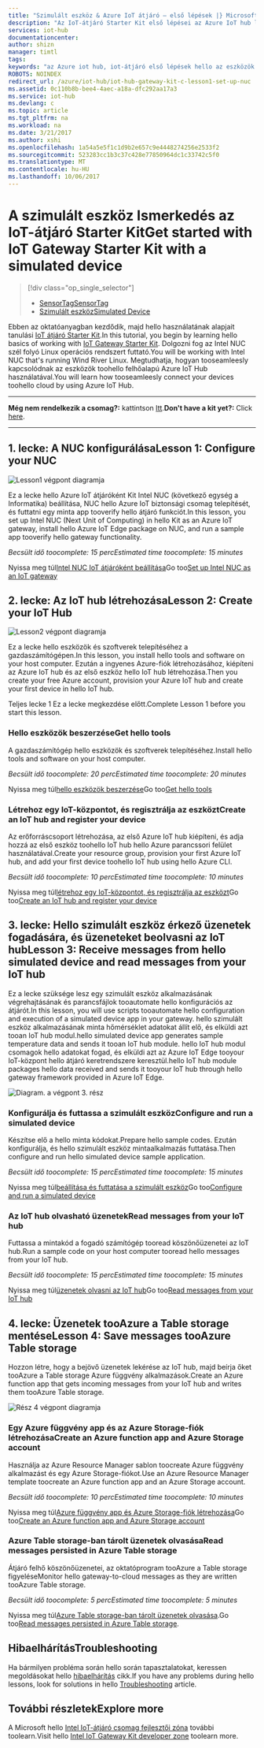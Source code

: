 ```yaml
---
title: "Szimulált eszköz & Azure IoT átjáró – első lépések |} Microsoft Docs"
description: "Az IoT-átjáró Starter Kit első lépései az Azure IoT hub létrehozása és connect Gateway toohello IoT-központ"
services: iot-hub
documentationcenter: 
author: shizn
manager: timtl
tags: 
keywords: "az Azure iot hub, iot-átjáró első lépések hello az eszközök internetes hálózata, iot eszközkészlet"
ROBOTS: NOINDEX
redirect_url: /azure/iot-hub/iot-hub-gateway-kit-c-lesson1-set-up-nuc
ms.assetid: 0c110b8b-bee4-4aec-a18a-dfc292aa17a3
ms.service: iot-hub
ms.devlang: c
ms.topic: article
ms.tgt_pltfrm: na
ms.workload: na
ms.date: 3/21/2017
ms.author: xshi
ms.openlocfilehash: 1a54a5e5f1c1d9b2e657c9e4448274256e2533f2
ms.sourcegitcommit: 523283cc1b3c37c428e77850964dc1c33742c5f0
ms.translationtype: MT
ms.contentlocale: hu-HU
ms.lasthandoff: 10/06/2017
---
```

# <a name="get-started-with-iot-gateway-starter-kit-with-a-simulated-device"></a><span data-ttu-id="c58bf-104">A szimulált eszköz Ismerkedés az IoT-átjáró Starter Kit</span><span class="sxs-lookup"><span data-stu-id="c58bf-104">Get started with IoT Gateway Starter Kit with a simulated device</span></span>

> [!div class="op_single_selector"]
> * [<span data-ttu-id="c58bf-105">SensorTag</span><span class="sxs-lookup"><span data-stu-id="c58bf-105">SensorTag</span></span>](iot-hub-gateway-kit-c-get-started.md)
> * [<span data-ttu-id="c58bf-106">Szimulált eszköz</span><span class="sxs-lookup"><span data-stu-id="c58bf-106">Simulated Device</span></span>](iot-hub-gateway-kit-c-sim-get-started.md)

<span data-ttu-id="c58bf-107">Ebben az oktatóanyagban kezdődik, majd hello használatának alapjait tanulási [IoT átjáró Starter Kit](https://aka.ms/gateway-kit).</span><span class="sxs-lookup"><span data-stu-id="c58bf-107">In this tutorial, you begin by learning hello basics of working with [IoT Gateway Starter Kit](https://aka.ms/gateway-kit).</span></span> <span data-ttu-id="c58bf-108">Dolgozni fog az Intel NUC szél folyó Linux operációs rendszert futtató.</span><span class="sxs-lookup"><span data-stu-id="c58bf-108">You will be working with Intel NUC that's running Wind River Linux.</span></span> <span data-ttu-id="c58bf-109">Megtudhatja, hogyan tooseamleesly kapcsolódnak az eszközök toohello felhőalapú Azure IoT Hub használatával.</span><span class="sxs-lookup"><span data-stu-id="c58bf-109">You will learn how tooseamleesly connect your devices toohello cloud by using Azure IoT Hub.</span></span>

***
<span data-ttu-id="c58bf-110">**Még nem rendelkezik a csomag?:** kattintson [Itt](https://aka.ms/gateway-kit).</span><span class="sxs-lookup"><span data-stu-id="c58bf-110">**Don't have a kit yet?:** Click [here](https://aka.ms/gateway-kit).</span></span>
***

## <a name="lesson-1-configure-your-nuc"></a><span data-ttu-id="c58bf-111">1. lecke: A NUC konfigurálása</span><span class="sxs-lookup"><span data-stu-id="c58bf-111">Lesson 1: Configure your NUC</span></span>
![Lesson1 végpont diagramja](media/iot-hub-gateway-kit-lessons/e2e-sim-Lesson1.png)

<span data-ttu-id="c58bf-113">Ez a lecke hello Azure IoT átjáróként Kit Intel NUC (következő egység a Informatika) beállítása, NUC hello Azure IoT biztonsági csomag telepítését, és futtatni egy minta app tooverify hello átjáró funkciót.</span><span class="sxs-lookup"><span data-stu-id="c58bf-113">In this lesson, you set up Intel NUC (Next Unit of Computing) in hello Kit as an Azure IoT gateway, install hello Azure IoT Edge package on NUC, and run a sample app tooverify hello gateway functionality.</span></span>

<span data-ttu-id="c58bf-114">*Becsült idő toocomplete: 15 perc*</span><span class="sxs-lookup"><span data-stu-id="c58bf-114">*Estimated time toocomplete: 15 minutes*</span></span>

<span data-ttu-id="c58bf-115">Nyissa meg túl[Intel NUC IoT átjáróként beállítása](iot-hub-gateway-kit-c-sim-lesson1-set-up-nuc.md)</span><span class="sxs-lookup"><span data-stu-id="c58bf-115">Go too[Set up Intel NUC as an IoT gateway](iot-hub-gateway-kit-c-sim-lesson1-set-up-nuc.md)</span></span>

## <a name="lesson-2-create-your-iot-hub"></a><span data-ttu-id="c58bf-116">2. lecke: Az IoT hub létrehozása</span><span class="sxs-lookup"><span data-stu-id="c58bf-116">Lesson 2: Create your IoT Hub</span></span>
![Lesson2 végpont diagramja](media/iot-hub-gateway-kit-lessons/e2e-sim-Lesson2.png)

<span data-ttu-id="c58bf-118">Ez a lecke hello eszközök és szoftverek telepítéséhez a gazdaszámítógépen.</span><span class="sxs-lookup"><span data-stu-id="c58bf-118">In this lesson, you install hello tools and software on your host computer.</span></span> <span data-ttu-id="c58bf-119">Ezután a ingyenes Azure-fiók létrehozásához, kiépíteni az Azure IoT hub és az első eszköz hello IoT hub létrehozása.</span><span class="sxs-lookup"><span data-stu-id="c58bf-119">Then you create your free Azure account, provision your Azure IoT hub and create your first device in hello IoT hub.</span></span>

<span data-ttu-id="c58bf-120">Teljes lecke 1 Ez a lecke megkezdése előtt.</span><span class="sxs-lookup"><span data-stu-id="c58bf-120">Complete Lesson 1 before you start this lesson.</span></span>

### <a name="get-hello-tools"></a><span data-ttu-id="c58bf-121">Hello eszközök beszerzése</span><span class="sxs-lookup"><span data-stu-id="c58bf-121">Get hello tools</span></span>
<span data-ttu-id="c58bf-122">A gazdaszámítógép hello eszközök és szoftverek telepítéséhez.</span><span class="sxs-lookup"><span data-stu-id="c58bf-122">Install hello tools and software on your host computer.</span></span>

<span data-ttu-id="c58bf-123">*Becsült idő toocomplete: 20 perc*</span><span class="sxs-lookup"><span data-stu-id="c58bf-123">*Estimated time toocomplete: 20 minutes*</span></span>

<span data-ttu-id="c58bf-124">Nyissa meg túl[hello eszközök beszerzése](iot-hub-gateway-kit-c-sim-lesson2-get-the-tools-win32.md)</span><span class="sxs-lookup"><span data-stu-id="c58bf-124">Go too[Get hello tools](iot-hub-gateway-kit-c-sim-lesson2-get-the-tools-win32.md)</span></span>

### <a name="create-an-iot-hub-and-register-your-device"></a><span data-ttu-id="c58bf-125">Létrehoz egy IoT-központot, és regisztrálja az eszközt</span><span class="sxs-lookup"><span data-stu-id="c58bf-125">Create an IoT hub and register your device</span></span>
<span data-ttu-id="c58bf-126">Az erőforráscsoport létrehozása, az első Azure IoT hub kiépíteni, és adja hozzá az első eszköz toohello IoT hub hello Azure parancssori felület használatával.</span><span class="sxs-lookup"><span data-stu-id="c58bf-126">Create your resource group, provision your first Azure IoT hub, and add your first device toohello IoT hub using hello Azure CLI.</span></span>

<span data-ttu-id="c58bf-127">*Becsült idő toocomplete: 10 perc*</span><span class="sxs-lookup"><span data-stu-id="c58bf-127">*Estimated time toocomplete: 10 minutes*</span></span>

<span data-ttu-id="c58bf-128">Nyissa meg túl[létrehoz egy IoT-központot, és regisztrálja az eszközt](iot-hub-gateway-kit-c-sim-lesson2-register-device.md)</span><span class="sxs-lookup"><span data-stu-id="c58bf-128">Go too[Create an IoT hub and register your device](iot-hub-gateway-kit-c-sim-lesson2-register-device.md)</span></span>

## <a name="lesson-3-receive-messages-from-hello-simulated-device-and-read-messages-from-your-iot-hub"></a><span data-ttu-id="c58bf-129">3. lecke: Hello szimulált eszköz érkező üzenetek fogadására, és üzeneteket beolvasni az IoT hub</span><span class="sxs-lookup"><span data-stu-id="c58bf-129">Lesson 3: Receive messages from hello simulated device and read messages from your IoT hub</span></span>
<span data-ttu-id="c58bf-130">Ez a lecke szüksége lesz egy szimulált eszköz alkalmazásának végrehajtásának és parancsfájlok tooautomate hello konfigurációs az átjárót.</span><span class="sxs-lookup"><span data-stu-id="c58bf-130">In this lesson, you will use scripts tooautomate hello configuration and execution of a simulated device app in your gateway.</span></span> <span data-ttu-id="c58bf-131">hello szimulált eszköz alkalmazásának minta hőmérséklet adatokat állít elő, és elküldi azt tooan IoT hub modul.</span><span class="sxs-lookup"><span data-stu-id="c58bf-131">hello simulated device app generates sample temperature data and sends it tooan IoT hub module.</span></span> <span data-ttu-id="c58bf-132">hello IoT hub modul csomagok hello adatokat fogad, és elküldi azt az Azure IoT Edge tooyour IoT-központ hello átjáró keretrendszere keresztül.</span><span class="sxs-lookup"><span data-stu-id="c58bf-132">hello IoT hub module packages hello data received and sends it tooyour IoT hub through hello gateway framework provided in Azure IoT Edge.</span></span>

![Diagram. a végpont 3. rész](media/iot-hub-gateway-kit-lessons/e2e-sim-Lesson3.png)

### <a name="configure-and-run-a-simulated-device"></a><span data-ttu-id="c58bf-134">Konfigurálja és futtassa a szimulált eszköz</span><span class="sxs-lookup"><span data-stu-id="c58bf-134">Configure and run a simulated device</span></span>
<span data-ttu-id="c58bf-135">Készítse elő a hello minta kódokat.</span><span class="sxs-lookup"><span data-stu-id="c58bf-135">Prepare hello sample codes.</span></span> <span data-ttu-id="c58bf-136">Ezután konfigurálja, és hello szimulált eszköz mintaalkalmazás futtatása.</span><span class="sxs-lookup"><span data-stu-id="c58bf-136">Then configure and run hello simulated device sample application.</span></span>

<span data-ttu-id="c58bf-137">*Becsült idő toocomplete: 15 perc*</span><span class="sxs-lookup"><span data-stu-id="c58bf-137">*Estimated time toocomplete: 15 minutes*</span></span>

<span data-ttu-id="c58bf-138">Nyissa meg túl[beállítása és futtatása a szimulált eszköz](iot-hub-gateway-kit-c-sim-lesson3-configure-simulated-device-app.md)</span><span class="sxs-lookup"><span data-stu-id="c58bf-138">Go too[Configure and run a simulated device](iot-hub-gateway-kit-c-sim-lesson3-configure-simulated-device-app.md)</span></span>

### <a name="read-messages-from-your-iot-hub"></a><span data-ttu-id="c58bf-139">Az IoT hub olvasható üzenetek</span><span class="sxs-lookup"><span data-stu-id="c58bf-139">Read messages from your IoT hub</span></span>
<span data-ttu-id="c58bf-140">Futtassa a mintakód a fogadó számítógép tooread köszönőüzenetei az IoT hub.</span><span class="sxs-lookup"><span data-stu-id="c58bf-140">Run a sample code on your host computer tooread hello messages from your IoT hub.</span></span>

<span data-ttu-id="c58bf-141">*Becsült idő toocomplete: 15 perc*</span><span class="sxs-lookup"><span data-stu-id="c58bf-141">*Estimated time toocomplete: 15 minutes*</span></span>

<span data-ttu-id="c58bf-142">Nyissa meg túl[üzenetek olvasni az IoT hub](iot-hub-gateway-kit-c-sim-lesson3-read-messages-from-hub.md)</span><span class="sxs-lookup"><span data-stu-id="c58bf-142">Go too[Read messages from your IoT hub](iot-hub-gateway-kit-c-sim-lesson3-read-messages-from-hub.md)</span></span>

## <a name="lesson-4-save-messages-tooazure-table-storage"></a><span data-ttu-id="c58bf-143">4. lecke: Üzenetek tooAzure a Table storage mentése</span><span class="sxs-lookup"><span data-stu-id="c58bf-143">Lesson 4: Save messages tooAzure Table storage</span></span>
<span data-ttu-id="c58bf-144">Hozzon létre, hogy a bejövő üzenetek lekérése az IoT hub, majd beírja őket tooAzure a Table storage Azure függvény alkalmazások.</span><span class="sxs-lookup"><span data-stu-id="c58bf-144">Create an Azure function app that gets incoming messages from your IoT hub and writes them tooAzure Table storage.</span></span>

![Rész 4 végpont diagramja](media/iot-hub-gateway-kit-lessons/e2e-sim-Lesson4.png)

### <a name="create-an-azure-function-app-and-azure-storage-account"></a><span data-ttu-id="c58bf-146">Egy Azure függvény app és az Azure Storage-fiók létrehozása</span><span class="sxs-lookup"><span data-stu-id="c58bf-146">Create an Azure function app and Azure Storage account</span></span>
<span data-ttu-id="c58bf-147">Használja az Azure Resource Manager sablon toocreate Azure függvény alkalmazást és egy Azure Storage-fiókot.</span><span class="sxs-lookup"><span data-stu-id="c58bf-147">Use an Azure Resource Manager template toocreate an Azure function app and an Azure Storage account.</span></span>

<span data-ttu-id="c58bf-148">*Becsült idő toocomplete: 10 perc*</span><span class="sxs-lookup"><span data-stu-id="c58bf-148">*Estimated time toocomplete: 10 minutes*</span></span>

<span data-ttu-id="c58bf-149">Nyissa meg túl[Azure függvény app és Azure Storage-fiók létrehozása](iot-hub-gateway-kit-c-sim-lesson4-deploy-resource-manager-template.md)</span><span class="sxs-lookup"><span data-stu-id="c58bf-149">Go too[Create an Azure function app and Azure Storage account](iot-hub-gateway-kit-c-sim-lesson4-deploy-resource-manager-template.md)</span></span>

### <a name="read-messages-persisted-in-azure-table-storage"></a><span data-ttu-id="c58bf-150">Azure Table storage-ban tárolt üzenetek olvasása</span><span class="sxs-lookup"><span data-stu-id="c58bf-150">Read messages persisted in Azure Table storage</span></span>
<span data-ttu-id="c58bf-151">Átjáró felhő köszönőüzenetei, az oktatóprogram tooAzure a Table storage figyelése</span><span class="sxs-lookup"><span data-stu-id="c58bf-151">Monitor hello gateway-to-cloud messages as they are written tooAzure Table storage.</span></span>

<span data-ttu-id="c58bf-152">*Becsült idő toocomplete: 5 perc*</span><span class="sxs-lookup"><span data-stu-id="c58bf-152">*Estimated time toocomplete: 5 minutes*</span></span>

<span data-ttu-id="c58bf-153">Nyissa meg túl[Azure Table storage-ban tárolt üzenetek olvasása](iot-hub-gateway-kit-c-sim-lesson4-read-table-storage.md).</span><span class="sxs-lookup"><span data-stu-id="c58bf-153">Go too[Read messages persisted in Azure Table storage](iot-hub-gateway-kit-c-sim-lesson4-read-table-storage.md).</span></span>

## <a name="troubleshooting"></a><span data-ttu-id="c58bf-154">Hibaelhárítás</span><span class="sxs-lookup"><span data-stu-id="c58bf-154">Troubleshooting</span></span>
<span data-ttu-id="c58bf-155">Ha bármilyen probléma során hello során tapasztalatokat, keressen megoldásokat hello [hibaelhárítás](iot-hub-gateway-kit-c-sim-troubleshooting.md) cikk.</span><span class="sxs-lookup"><span data-stu-id="c58bf-155">If you have any problems during hello lessons, look for solutions in hello [Troubleshooting](iot-hub-gateway-kit-c-sim-troubleshooting.md) article.</span></span>

## <a name="explore-more"></a><span data-ttu-id="c58bf-156">További részletek</span><span class="sxs-lookup"><span data-stu-id="c58bf-156">Explore more</span></span>
<span data-ttu-id="c58bf-157">A Microsoft hello [Intel IoT-átjáró csomag fejlesztői zóna](https://software.intel.com/en-us/iot/hardware/gateways/dev-kit) további toolearn.</span><span class="sxs-lookup"><span data-stu-id="c58bf-157">Visit hello [Intel IoT Gateway Kit developer zone](https://software.intel.com/en-us/iot/hardware/gateways/dev-kit) toolearn more.</span></span>
